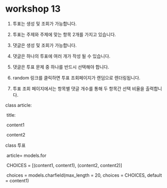 # workshop 13



1) 투표는 생성 및 조회가 가능합니다.

 2) 투표는 주제와 주제에 맞는 항목 2개를 가지고 있습니다. 

3) 댓글은 생성 및 조회가 가능합니다. 

4) 댓글은 하나의 투표에 여러 개가 작성 될 수 있습니다. 

5) 댓글은 투표 문제 중 하나를 반드시 선택해야 합니다. 

6) random 링크를 클릭하면 투표 조회페이지가 랜덤으로 렌더링됩니다. 

7) 투표 조회 페이지에서는 항목별 댓글 개수를 통해 두 항목간 선택 비율을 출력합니다.



class article:

​	title:

​	content1

​	content2



class 투표

​	article= models.for

​	CHOICES = [(content1, content1), (content2, content2)]

​	choices = models.charfield(max_length = 20, choices = CHOICES, default = content1)

